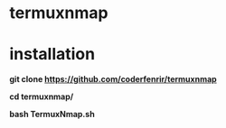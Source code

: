 # termuxnmap

# installation
**git clone https://github.com/coderfenrir/termuxnmap**

**cd termuxnmap/**

**bash TermuxNmap.sh**
